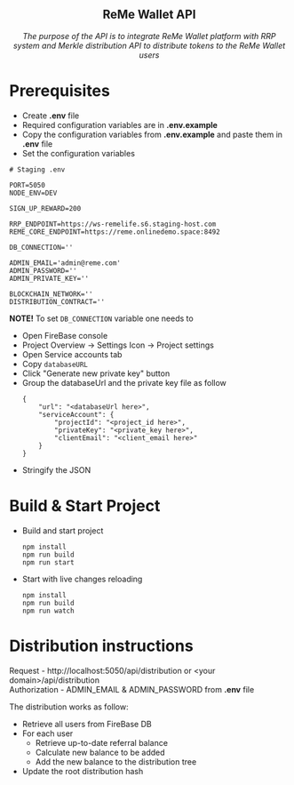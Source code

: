 <h2 align="center">ReMe Wallet API</h2>

<p align="center"><i>The purpose of the API is to integrate ReMe Wallet platform with RRP system and Merkle distribution API to distribute tokens to the ReMe Wallet users</i><p>

# Prerequisites
* Create **.env** file
* Required configuration variables are in **.env.example**
* Copy the configuration variables from **.env.example** and paste them in **.env** file
* Set the configuration variables


```
# Staging .env

PORT=5050
NODE_ENV=DEV

SIGN_UP_REWARD=200

RRP_ENDPOINT=https://ws-remelife.s6.staging-host.com
REME_CORE_ENDPOINT=https://reme.onlinedemo.space:8492

DB_CONNECTION=''

ADMIN_EMAIL='admin@reme.com'
ADMIN_PASSWORD=''
ADMIN_PRIVATE_KEY=''

BLOCKCHAIN_NETWORK=''
DISTRIBUTION_CONTRACT=''
```

**NOTE!** To set `DB_CONNECTION` variable one needs to
* Open FireBase console 
* Project Overview -> Settings Icon -> Project settings
* Open Service accounts tab
* Copy `databaseURL`
* Click "Generate new private key" button
* Group the databaseUrl and the private key file as follow
    ``` 
    {
        "url": "<databaseUrl here>",
        "serviceAccount": {
            "projectId": "<project_id here>",
            "privateKey": "<private_key here>",
            "clientEmail": "<client_email here>"
        }
    }
    ```
* Stringify the JSON


# Build & Start Project

* Build and start project

    ```
    npm install
    npm run build
    npm run start
    ```

* Start with live changes reloading
    ```
    npm install
    npm run build
    npm run watch
    ```

# Distribution instructions

Request - http://localhost:5050/api/distribution or \<your domain\>/api/distribution   
Authorization - ADMIN_EMAIL & ADMIN_PASSWORD from **.env** file

The distribution works as follow:   
* Retrieve all users from FireBase DB
* For each user
    * Retrieve up-to-date referral balance
    * Calculate new balance to be added
    * Add the new balance to the distribution tree
* Update the root distribution hash